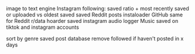 image to text engine
Instagram following: saved ratio + most recently saved or uploaded vs oldest saved
saved Reddit posts
instaloader GitHub
same for Reddit
r/data hoarder
saved instagram audio logger
Music saved on tiktok and instagram accounts

sort by genre
saved post database
remove followed if haven't posted in x days